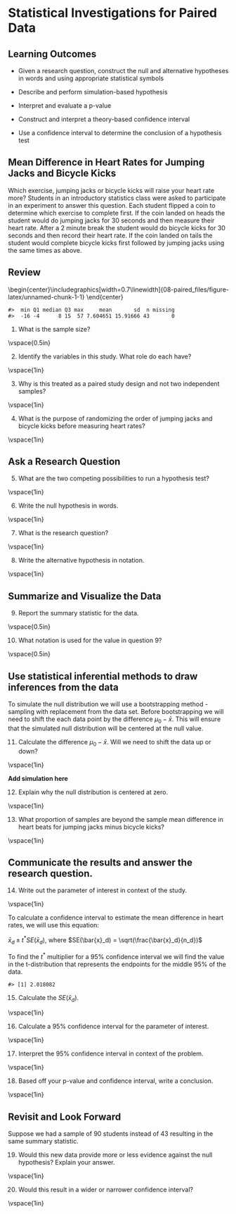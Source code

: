 # Statistical Investigations for Paired Data

## Learning Outcomes

* Given a research question, construct the null and alternative hypotheses
  in words and using appropriate statistical symbols
  
* Describe and perform simulation-based hypothesis 

* Interpret and evaluate a p-value

* Construct and interpret a theory-based confidence interval

* Use a confidence interval to determine the conclusion of a hypothesis test

## Mean Difference in Heart Rates for Jumping Jacks and Bicycle Kicks
Which exercise, jumping jacks or bicycle kicks will raise your heart rate more? Students in an introductory statistics class were asked to participate in an experiment to answer this question.  Each student flipped a coin to determine which exercise to complete first.  If the coin landed on heads the student would do jumping jacks for 30 seconds and then measure their heart rate.  After a 2 minute break the student would do bicycle kicks for 30 seconds and then record their heart rate.  If the coin landed on tails the student would complete bicycle kicks first followed by jumping jacks using the same times as above. 

## Review

\begin{center}\includegraphics[width=0.7\linewidth]{08-paired_files/figure-latex/unnamed-chunk-1-1} \end{center}


```
#>  min Q1 median Q3 max     mean       sd  n missing
#>  -16 -4      8 15  57 7.604651 15.91666 43       0
```

1. What is the sample size? 

\vspace{0.5in}

2.  Identify the variables in this study.  What role do each have?

\vspace{1in}

3. Why is this treated as a paired study design and not two independent samples?

\vspace{1in}

4.  What is the purpose of randomizing the order of jumping jacks and bicycle kicks before measuring heart rates?

\vspace{1in}

## Ask a Research Question

5. What are the two competing possibilities to run a hypothesis test?

\vspace{1in}

6. Write the null hypothesis in words.

\vspace{1in}

7. What is the research question?

\vspace{1in}

8. Write the alternative hypothesis in notation.

\vspace{1in}


## Summarize and Visualize the Data 

9. Report the summary statistic for the data.  

\vspace{0.5in}

10. What notation is used for the value in question 9? 

\vspace{0.5in}


## Use statistical inferential methods to draw inferences from the data


To simulate the null distribution we will use a bootstrapping method - sampling with replacement from the data set.  Before bootstrapping we will need to shift the each data point by the difference $\mu_0 - \bar{x}$.  This will ensure that the simulated null distribution will be centered at the null value.  

11. Calculate the difference $\mu_0 - \bar{x}$.  Will we need to shift the data up or down?

\vspace{1in}


**Add simulation here**


12. Explain why the null distribution is centered at zero. 

\vspace{1in}

13. What proportion of samples are beyond the sample mean difference in heart beats for jumping jacks minus bicycle kicks?

\vspace{1in}


## Communicate the results and answer the research question.

14. Write out the parameter of interest in context of the study.

\vspace{1in}

To calculate a confidence interval to estimate the mean difference in heart rates, we will use this equation:

$\bar{x}_d \pm t^*SE(\bar{x}_d)$, where $SE(\bar{x}_d) = \sqrt(\frac{\bar{x}_d}{n_d})$

To find the $t^*$ multiplier for a 95% confidence interval we will find the value in the t-distribution that represents the endpoints for the middle 95% of the data.


```
#> [1] 2.018082
```

15.  Calculate the $SE(\bar{x}_d)$. 

\vspace{1in}

16. Calculate a 95% confidence interval for the parameter of interest.

\vspace{1in}

17. Interpret the 95% confidence interval in context of the problem.

\vspace{1in}

18.  Based off your p-value and confidence interval, write a conclusion.

\vspace{1in}

## Revisit and Look Forward

Suppose we had a sample of 90 students instead of 43 resulting in the same summary statistic.

19. Would this new data provide more or less evidence against the null hypothesis?  Explain your answer.

\vspace{1in}

20. Would this result in a wider or narrower confidence interval?

\vspace{1in}
